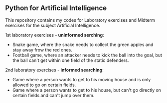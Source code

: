 ## Python for Artificial Intelligence

This repository contains my codes for Laboratory exercises and Midterm exercises for the subject Artificial Intelligence.

1st laboratory exercises - <b>uninformed serching</b>: 
<ul>
  <li>Snake game, where the snake needs to collect the green apples and stay away frow the red ones.</li>
  <li>Football game, where an attacker needs to kick the ball into the goal, but the ball can't get within one field of the static defenders.</li>
</ul>
  
  
2nd laboratory exercises - <b>informed searching</b>: 
<ul>
  <li>Game where a person wants to get to his moving house and is only allowed to go on certain fields.</li>
  <li>Game where a person wants to get to his house, but can't go directly on certain fields and can't jump over them.</li>
</ul>
  
 
